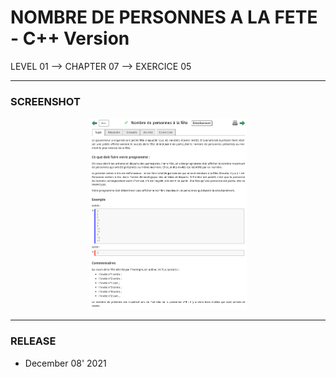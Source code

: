 # NOMBRE DE PERSONNES A LA FETE - C++ Version
LEVEL 01 --> CHAPTER 07 --> EXERCICE 05

---
### **SCREENSHOT**

<div align="center">
    <img
        src="https://github.com/Ayckinn/CPP/blob/main/FRANCE_IOI/LEVEL_01/Chapter_07/05_nb_personnes_fete/todo.png"
        alt="DEMO"
        style="width:50%">
</div>

---
### **RELEASE**

- December 08' 2021